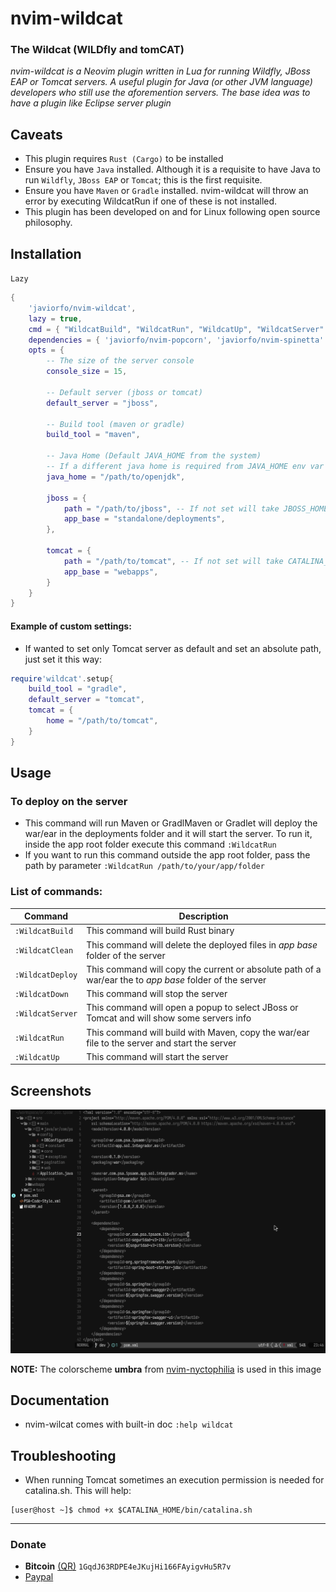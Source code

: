 # nvim-wildcat
### The Wildcat (WILDfly and tomCAT)
*nvim-wildcat is a Neovim plugin written in Lua for running Wildfly, JBoss EAP or Tomcat servers. A useful plugin for Java (or other JVM language) developers who still use the aforemention servers. The base idea was to have a plugin like Eclipse server plugin*

## Caveats
- This plugin requires `Rust (Cargo)` to be installed
- Ensure you have `Java` installed. Although it is a requisite to have Java to run `Wildfly`, `JBoss EAP` or `Tomcat`; this is the first requisite. 
- Ensure you have `Maven` or `Gradle` installed. nvim-wildcat will throw an error by executing WildcatRun if one of these is not installed.
- This plugin has been developed on and for Linux following open source philosophy.

## Installation
`Lazy`
```lua
{
    'javiorfo/nvim-wildcat',
    lazy = true,
    cmd = { "WildcatBuild", "WildcatRun", "WildcatUp", "WildcatServer" },
    dependencies = { 'javiorfo/nvim-popcorn', 'javiorfo/nvim-spinetta' },
    opts = {
        -- The size of the server console
        console_size = 15,

        -- Default server (jboss or tomcat)
        default_server = "jboss",

        -- Build tool (maven or gradle)
        build_tool = "maven",

        -- Java Home (Default JAVA_HOME from the system)
        -- If a different java home is required from JAVA_HOME env var
        java_home = "/path/to/openjdk",

        jboss = {
            path = "/path/to/jboss", -- If not set will take JBOSS_HOME from the system
            app_base = "standalone/deployments",
        },

        tomcat = {
            path = "/path/to/tomcat", -- If not set will take CATALINA_HOME from the system
            app_base = "webapps",
        }
    }
}
```

#### Example of custom settings:
- If wanted to set only Tomcat server as default and set an absolute path, just set it this way:
```lua
require'wildcat'.setup{
    build_tool = "gradle",
    default_server = "tomcat",
    tomcat = {
        home = "/path/to/tomcat",
    }
}
```

## Usage
### To deploy on the server
- This command will run Maven or GradlMaven or Gradlet will deploy the war/ear in the deployments folder and it will start the server. To run it, inside the app root folder execute this command `:WildcatRun`
- If you want to run this command outside the app root folder, pass the path by parameter `:WildcatRun /path/to/your/app/folder`

### List of commands:
| Command | Description                       |
| -------------- | --------------------------------- |
| `:WildcatBuild`  | This command will build Rust binary |
| `:WildcatClean`  | This command will delete the deployed files in _app base_ folder of the server |
| `:WildcatDeploy` | This command will copy the current or absolute path of a war/ear the to _app base_ folder of the server |
| `:WildcatDown`   | This command will stop the server |
| `:WildcatServer` | This command will open a popup to select JBoss or Tomcat and will show some servers info |
| `:WildcatRun`    | This command will build with Maven, copy the war/ear file to the server and start the server|
| `:WildcatUp` | This command will start the server |

## Screenshots

<img src="https://github.com/javiorfo/img/blob/master/nvim-wildcat/wildcat2.gif?raw=true" alt="wildcat" />

**NOTE:** The colorscheme **umbra** from [nvim-nyctophilia](https://github.com/javiorfo/nvim-nyctophilia) is used in this image

## Documentation
- nvim-wilcat comes with built-in doc `:help wildcat`

## Troubleshooting
- When running Tomcat sometimes an execution permission is needed for catalina.sh. This will help:
```console
[user@host ~]$ chmod +x $CATALINA_HOME/bin/catalina.sh
```

---

### Donate
- **Bitcoin** [(QR)](https://raw.githubusercontent.com/javiorfo/img/master/crypto/bitcoin.png)  `1GqdJ63RDPE4eJKujHi166FAyigvHu5R7v`
- [Paypal](https://www.paypal.com/donate/?hosted_button_id=FA7SGLSCT2H8G) 
